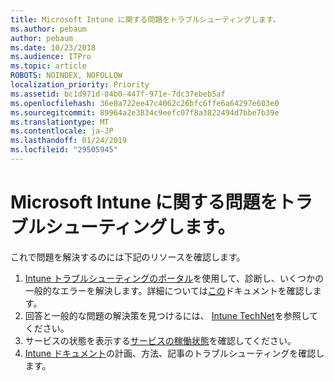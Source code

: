 ```yaml
---
title: Microsoft Intune に関する問題をトラブルシューティングします。
ms.author: pebaum
author: pebaum
ms.date: 10/23/2018
ms.audience: ITPro
ms.topic: article
ROBOTS: NOINDEX, NOFOLLOW
localization_priority: Priority
ms.assetid: bc1d971d-84b0-447f-971e-7dc37ebeb5af
ms.openlocfilehash: 36e0a722ee47c4062c26bfc6ffe6a64297e603e0
ms.sourcegitcommit: 89964a2e3834c9eefc07f8a3822494d7bbe7b39e
ms.translationtype: MT
ms.contentlocale: ja-JP
ms.lasthandoff: 01/24/2019
ms.locfileid: "29505945"
---
```

# <a name="troubleshoot-issues-with-microsoft-intune"></a>Microsoft Intune に関する問題をトラブルシューティングします。

これで問題を解決するのには下記のリソースを確認します。
  
1. [Intune トラブルシューティングのポータル](https://devicemanagement.microsoft.com/#blade/Microsoft_Intune_DeviceSettings/TroubleshootBlade)を使用して、診断し、いくつかの一般的なエラーを解決します。詳細については[この](https://docs.microsoft.com/en-us/intune/help-desk-operators)ドキュメントを確認します。  
2. 回答と一般的な問題の解決策を見つけるには、 [Intune TechNet](https://social.technet.microsoft.com/forums/en-us/home?forum=microsoftintuneprod)を参照してください。  
3. サービスの状態を表示する[サービスの稼働状態](https://portal.office.com/AdminPortal/Home#/servicehealth)を確認してください。   
4. [Intune ドキュメント](https://docs.microsoft.com/en-us/intune/)の計画、方法、記事のトラブルシューティングを確認します。 